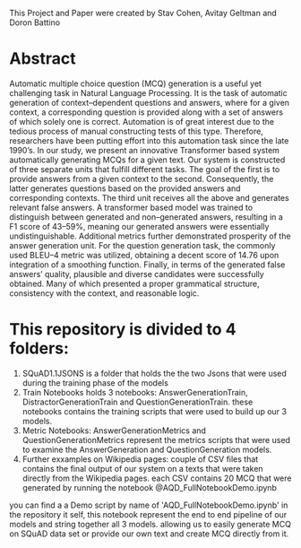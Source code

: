 This Project and Paper were created by Stav Cohen, Avitay Geltman and Doron Battino

# Abstract 

Automatic multiple choice question (MCQ) generation is a useful yet challenging task in Natural Language Processing. It is the task of automatic generation of context–dependent questions and answers, where for a given context, a corresponding question is provided along with a set of answers of which solely one is correct. Automation is of great interest due to the tedious process of manual constructing tests of this type. Therefore, researchers have been putting effort into this automation task since the late 1990’s. In our study, we present an innovative Transformer based system automatically generating MCQs for a given text. Our system is constructed of three separate units that fulfill different tasks. The goal of the first is to provide answers from a given context to the second. Consequently, the latter generates questions based on the provided answers and corresponding contexts. The third unit receives all the above and generates relevant false answers. A transformer based model was trained to distinguish between generated and non–generated answers, resulting in a F1 score of 43–59%, meaning our generated answers were essentially undistinguishable. Additional metrics further demonstrated prosperity of the answer generation unit. For the question generation task, the commonly used BLEU–4 metric was utilized, obtaining a decent score of 14.76 upon integration of a smoothing function. Finally, in terms of the generated false answers’ quality, plausible and diverse candidates were successfully obtained. Many of which presented a proper grammatical structure, consistency with the context, and reasonable logic.

# This repository is divided to 4 folders:

1. SQuAD1.1JSONS is a folder that holds the the two Jsons that were used during the training phase of the models
2. Train Notebooks holds 3 notebooks: AnswerGenerationTrain, DistractorGenerationTrain and QuestionGenerationTrain. these notebooks contains the training scripts that were used to build up our 3 models.
3. Metric Notebooks: AnswerGenerationMetrics and QuestionGenerationMetrics represent the metrics scripts that were used to examine the AnswerGeneration and QuestionGeneration models.
4. Further exxamples on Wikipedia pages: couple of CSV files that contains the final output of our system on a texts that were taken directly from the Wikipedia pages. each CSV contains 20 MCQ that were generated by running the notebook @AQD_FullNotebookDemo.ipynb

you can find a a Demo script by name of 'AQD_FullNotebookDemo.ipynb' in the repository it self, this notebook represent the end to end pipeline of our models and string together all 3 models.
allowing us to easily generate MCQ on SQuAD data set or provide our own text and create MCQ directly from it.
